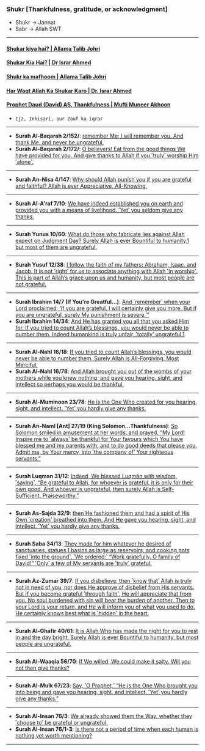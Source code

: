 ### Shukr [Thankfulness, gratitude, or acknowledgment]
* Shukr -> Jannat
* Sabr -> Allah SWT

***

#### [Shukar kiya hai? | Allama Talib Johri](https://www.youtube.com/watch?v=3-AbnR0XkTA)
#### [Shukar Kia Hai? | Dr Israr Ahmed](https://www.youtube.com/watch?v=j2QiNrhzJA4)
#### [Shukr ka mafhoom | Allama Talib Johri](https://www.youtube.com/watch?v=WLqIBc78TrM)
#### [Har Waqt Allah Ka Shukar Karo | Dr. Israr Ahmed](https://www.youtube.com/watch?v=kcdzaICAscA)
#### [Prophet Daud (David) AS, Thankfulness | Mufti Muneer Akhoon](https://www.youtube.com/watch?v=njOVrXuYMXY)
* `Ijz, Inkisari, aur Zauf ka iqrar`

***

* __Surah Al-Baqarah 2/152/__: [remember Me; I will remember you. And thank Me, and never be ungrateful.](https://quranwbw.com/2/152) 
* __Surah Al-Baqarah 2/172/__: [O believers! Eat from the good things We have provided for you. And give thanks to Allah if you ˹truly˺ worship Him ˹alone˺.](https://quranwbw.com/2/172)

***
  
* __Surah An-Nisa 4/147__: [Why should Allah punish you if you are grateful and faithful? Allah is ever Appreciative, All-Knowing.](https://quranwbw.com/4/147)

***

* __Surah Al-A'raf 7/10__: [We have indeed established you on earth and provided you with a means of livelihood. ˹Yet˺ you seldom give any thanks.](https://quranwbw.com/7/10)

***

* __Surah Yunus 10/60__: [What do those who fabricate lies against Allah expect on Judgment Day? Surely Allah is ever Bountiful to humanity,1 but most of them are ungrateful.](https://quranwbw.com/10/60)

***

* __Surah Yusuf 12/38__: [I follow the faith of my fathers: Abraham, Isaac, and Jacob. It is not ˹right˺ for us to associate anything with Allah ˹in worship˺. This is part of Allah’s grace upon us and humanity, but most people are not grateful.](https://quranwbw.com/12/38)

***

* __Surah Ibrahim 14/7 (If You're Greatful...)__: [And ˹remember˺ when your Lord proclaimed, ‘If you are grateful, I will certainly give you more. But if you are ungrateful, surely My punishment is severe.’”](https://quranwbw.com/14/7)
* __Surah Ibrahim 14/34__: [And He has granted you all that you asked Him for. If you tried to count Allah’s blessings, you would never be able to number them. Indeed humankind is truly unfair, ˹totally˺ ungrateful.1 ](https://quranwbw.com/14/34)

***

* __Surah Al-Nahl 16/18__: [If you tried to count Allah’s blessings, you would never be able to number them. Surely Allah is All-Forgiving, Most Merciful.](https://quranwbw.com/16/18)
* __Surah Al-Nahl 16/78__: [And Allah brought you out of the wombs of your mothers while you knew nothing, and gave you hearing, sight, and intellect so perhaps you would be thankful.](https://quranwbw.com/16/78)

***

* __Surah Al-Muminoon 23/78__: [He is the One Who created for you hearing, sight, and intellect. ˹Yet˺ you hardly give any thanks.](https://quranwbw.com/23/78)

***

* __Surah An-Naml [Ant] 27/19 (King Solomon...Thankfulness)__: [So Solomon smiled in amusement at her words, and prayed, “My Lord! Inspire me to ˹always˺ be thankful for Your favours which You have blessed me and my parents with, and to do good deeds that please you. Admit me, by Your mercy, into ˹the company of˺ Your righteous servants.”](https://quranwbw.com/27/19)

***

* __Surah Luqman 31/12__: [Indeed, We blessed Luqmân with wisdom, ˹saying˺, “Be grateful to Allah, for whoever is grateful, it is only for their own good. And whoever is ungrateful, then surely Allah is Self-Sufficient, Praiseworthy.”](https://quranwbw.com/31/12)

***

* __Surah As-Sajda 32/9__: [then He fashioned them and had a spirit of His Own ˹creation˺ breathed into them. And He gave you hearing, sight, and intellect. ˹Yet˺ you hardly give any thanks.](https://quranwbw.com/32/9)

***

* __Surah Saba 34/13__: [They made for him whatever he desired of sanctuaries, statues,1 basins as large as reservoirs, and cooking pots fixed ˹into the ground˺. ˹We ordered:˺ “Work gratefully, O  family of David!” ˹Only˺ a few of My servants are ˹truly˺ grateful.](https://quranwbw.com/34/13)

***

* __Surah Az-Zumar 39/7__: [If you disbelieve, then ˹know that˺ Allah is truly not in need of you, nor does He approve of disbelief from His servants. But if you become grateful ˹through faith˺, He will appreciate that from you. No soul burdened with sin will bear the burden of another. Then to your Lord is your return, and He will inform you of what you used to do. He certainly knows best what is ˹hidden˺ in the heart.](https://quranwbw.com/39/7)

***

* __Surah Al-Ghafir 40/61__: [It is Allah Who has made the night for you to rest in and the day bright. Surely Allah is ever Bountiful to humanity, but most people are ungrateful.](https://quranwbw.com/40/61)

***

* __Surah Al-Waaqia 56/70__: [If We willed, We could make it salty. Will you not then give thanks?](https://quranwbw.com/56/70)

***

* __Surah Al-Mulk 67/23__: [Say, ˹O Prophet,˺ “He is the One Who brought you into being and gave you hearing, sight, and intellect. ˹Yet˺ you hardly give any thanks.”](https://quranwbw.com/67/23)

***

* __Surah Al-Insan 76/3__: [We already showed them the Way, whether they ˹choose to˺ be grateful or ungrateful.](https://quranwbw.com/76/3)
* __Surah Al-Insan 76/1-3__: [Is there not a period of time when each human is nothing yet worth mentioning?](https://quranwbw.com/76/1-3)

*** 
